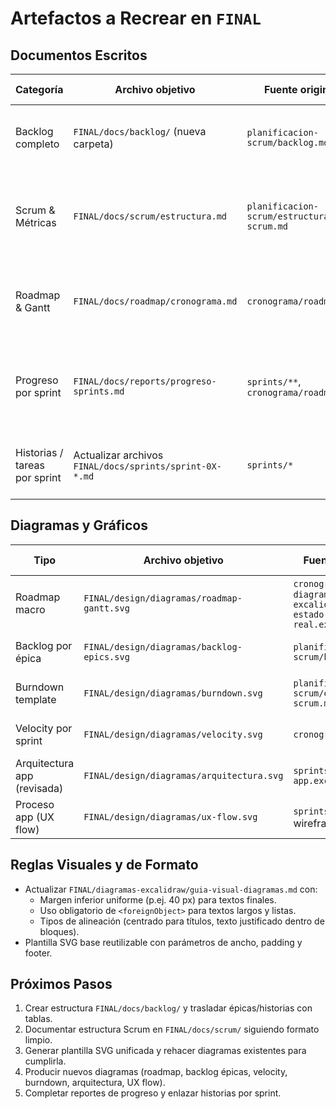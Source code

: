 # Artefactos a Recrear en `FINAL`

## Documentos Escritos
| Categoría | Archivo objetivo | Fuente original | Contenido clave |
| --- | --- | --- | --- |
| Backlog completo | `FINAL/docs/backlog/` (nueva carpeta) | `planificacion-scrum/backlog.md` | Épicas, user stories (IDs, SP, criterios, notas técnicas) |
| Scrum & Métricas | `FINAL/docs/scrum/estructura.md` | `planificacion-scrum/estructura-scrum.md` | Roles, ceremonias, DoR/DoD, velocity, burndown, métricas de calidad |
| Roadmap & Gantt | `FINAL/docs/roadmap/cronograma.md` | `cronograma/roadmap.md` | Fases, horarios, tablas semanales, hitos, timeline visual |
| Progreso por sprint | `FINAL/docs/reports/progreso-sprints.md` | `sprints/**`, `cronograma/roadmap.md` | Tabla consolidada (capacidad, SP plan vs real, entregables, estado) |
| Historias / tareas por sprint | Actualizar archivos `FINAL/docs/sprints/sprint-0X-*.md` | `sprints/*` | Vincular historias específicas, tareas, dependencias |

## Diagramas y Gráficos
| Tipo | Archivo objetivo | Fuente/Referencia | Notas de diseño |
| --- | --- | --- | --- |
| Roadmap macro | `FINAL/design/diagramas/roadmap-gantt.svg` | `cronograma/roadmap.md`, `diagramas-excalidraw/roadmap-estado-real.excalidraw` | Combinar timeline y hitos con formato uniforme |
| Backlog por épica | `FINAL/design/diagramas/backlog-epics.svg` | `planificacion-scrum/backlog.md` | Mostrar épicas + stories asociadas |
| Burndown template | `FINAL/design/diagramas/burndown.svg` | `planificacion-scrum/estructura-scrum.md` | Gráfico base para documentación |
| Velocity por sprint | `FINAL/design/diagramas/velocity.svg` | `cronograma/roadmap.md` | Barras SP plan vs real (Sprints 0-8) |
| Arquitectura app (revisada) | `FINAL/design/diagramas/arquitectura.svg` | `sprints/arquitectura-app.excalidraw` | Ajustar layout a plantilla SVG |
| Proceso app (UX flow) | `FINAL/design/diagramas/ux-flow.svg` | `sprints/03...`, wireframes y mockups | Visualizar interacción principal |

## Reglas Visuales y de Formato
- Actualizar `FINAL/diagramas-excalidraw/guia-visual-diagramas.md` con:
  - Margen inferior uniforme (p.ej. 40 px) para textos finales.
  - Uso obligatorio de `<foreignObject>` para textos largos y listas.
  - Tipos de alineación (centrado para títulos, texto justificado dentro de bloques).
- Plantilla SVG base reutilizable con parámetros de ancho, padding y footer.

## Próximos Pasos
1. Crear estructura `FINAL/docs/backlog/` y trasladar épicas/historias con tablas.
2. Documentar estructura Scrum en `FINAL/docs/scrum/` siguiendo formato limpio.
3. Generar plantilla SVG unificada y rehacer diagramas existentes para cumplirla.
4. Producir nuevos diagramas (roadmap, backlog épicas, velocity, burndown, arquitectura, UX flow).
5. Completar reportes de progreso y enlazar historias por sprint.
